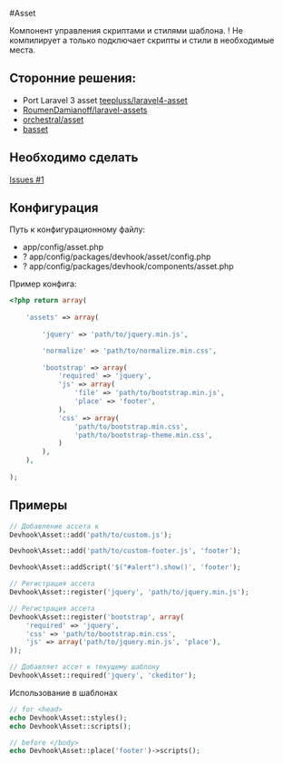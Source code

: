 #Asset

Компонент управления скриптами и стилями шаблона. ! Не компилирует а только подключает скрипты и стили в необходимые места.

## Сторонние решения:
- Port Laravel 3 asset [teepluss/laravel4-asset](https://github.com/teepluss/laravel4-asset)
- [RoumenDamianoff/laravel-assets](https://github.com/RoumenDamianoff/laravel-assets)
- [orchestral/asset](https://github.com/orchestral/asset)
- [basset](http://jasonlewis.me/code/basset/4.0)


## Необходимо сделать
[Issues #1](../../issues/1)

## Конфигурация

Путь к конфигурационному файлу:
- app/config/asset.php
- ? app/config/packages/devhook/asset/config.php
- ? app/config/packages/devhook/components/asset.php

Пример конфига:
```php
<?php return array(
	
	'assets' => array(
        
        'jquery' => 'path/to/jquery.min.js',

        'normalize' => 'path/to/normalize.min.css',
        
        'bootstrap' => array(
            'required' => 'jquery',
            'js' => array(
                'file' => 'path/to/bootstrap.min.js',
                'place' => 'footer',
            ),
            'css' => array(
                'path/to/bootstrap.min.css',
                'path/to/bootstrap-theme.min.css',
            )
        ),
    ),
    
);
```

## Примеры

```php
// Добавление ассета к 
Devhook\Asset::add('path/to/custom.js');

Devhook\Asset::add('path/to/custom-footer.js', 'footer');

Devhook\Asset::addScript('$("#alert").show()', 'footer');

// Регистрация ассета
Devhook\Asset::register('jquery', 'path/to/jquery.min.js');

// Регистрация ассета
Devhook\Asset::register('bootstrap', array(
	'required' => 'jquery',
	'css' => 'path/to/bootstrap.min.css',
	'js' => array('path/to/jquery.min.js', 'place'),
));

// Добавляет ассет к текущему шаблону
Devhook\Asset::required('jquery', 'ckeditor');

```


Использование в шаблонах 

```php
// for <head>
echo Devhook\Asset::styles();
echo Devhook\Asset::scripts();

// before </body>
echo Devhook\Asset::place('footer')->scripts();
```
